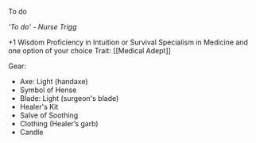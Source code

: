 To do

*'To do' - Nurse Trigg*

+1 Wisdom
Proficiency in Intuition or Survival
Specialism in Medicine and one option of your choice
Trait: [[Medical Adept]]

Gear:
- Axe: Light (handaxe)
- Symbol of Hense
- Blade: Light (surgeon's blade)
- Healer's Kit
- Salve of Soothing
- Clothing (Healer’s garb)
- Candle